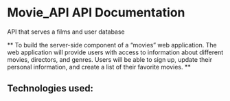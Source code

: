 # Movie_API API Documentation

API that serves a films and user database

** To build the server-side component of a “movies” web application. The web
application will provide users with access to information about different
movies, directors, and genres. Users will be able to sign up, update their
personal information, and create a list of their favorite movies. **

## Technologies used:
